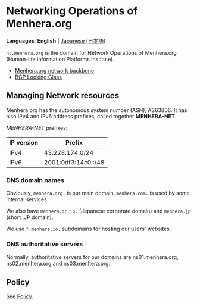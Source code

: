 # Networking Operations of Menhera.org

**Languages**: **English**
| [Japanese (日本語)](/ja/)

`nc.menhera.org` is the domain for Network Operations of Menhera.org (Human-life Information Platforms Institute).

* [Menhera.org network backbone](backbone.html)
* [BGP Looking Glass](https://looking-glass.nc.menhera.org/)

## Managing Network resources

Menhera.org has the autonomous system number (ASN), AS63806.
It has also IPv4 and IPv6 address prefixes, called together **MENHERA-NET**.

_MENHERA-NET_ prefixes:

| IP version | Prefix |
|------------|--------|
| IPv4       | 43.228.174.0/24 |
| IPv6       | 2001:0df3:14c0::/48 |

### DNS domain names

Obviously, `menhera.org.` is our main domain. `menhera.com.` is used by some internal services.

We also have `menhera.or.jp.` (Japanese corporate domain) and `menhera.jp` (short .JP domain).

We use `*.menhera.io.` subdomains for hosting our users' websites.

### DNS authoritative servers

Normally, authoritative servers for our domains are ns01.menhera.org, ns02.menhera.org and ns03.menhera.org.

## Policy

See [Policy](policy.html).
